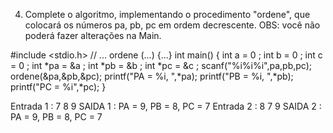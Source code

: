 4) Complete o algoritmo, implementando o procedimento "ordene", que colocará os números
pa, pb, pc em ordem decrescente.
OBS: você não poderá fazer alterações na Main.

#include <stdio.h>
// ... ordene (...) {...}
int main()
{
    int a = 0 ;
    int b = 0 ;
    int c = 0 ;
    int *pa = &a ;
    int *pb = &b ;
    int *pc = &c ;
    scanf("%i%i%i",pa,pb,pc);
    ordene(&pa,&pb,&pc);
    printf("PA = %i, ",*pa);
    printf("PB = %i, ",*pb);
    printf("PC = %i",*pc);
}


Entrada 1 : 7 8 9
SAIDA 1 : PA = 9, PB = 8, PC = 7
Entrada 2 : 8 7 9
SAIDA 2 : PA = 9, PB = 8, PC = 7